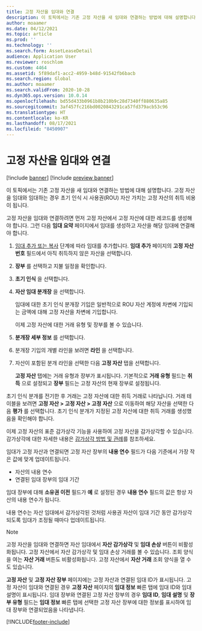 ```yaml
---
title: 고정 자산을 임대와 연결
description: 이 토픽에서는 기존 고정 자산을 새 임대와 연결하는 방법에 대해 설명합니다.
author: moaamer
ms.date: 04/12/2021
ms.topic: article
ms.prod: ''
ms.technology: ''
ms.search.form: AssetLeaseDetail
audience: Application User
ms.reviewer: roschlom
ms.custom: 4464
ms.assetid: 5f89daf1-acc2-4959-b48d-91542fb6bacb
ms.search.region: Global
ms.author: moaamer
ms.search.validFrom: 2020-10-28
ms.dyn365.ops.version: 10.0.14
ms.openlocfilehash: bd55d433b0961b8b210b9c28d7340ff880635a85
ms.sourcegitcommit: 3af457fc216bd0020843291ca57fd379acb53c96
ms.translationtype: HT
ms.contentlocale: ko-KR
ms.lasthandoff: 08/17/2021
ms.locfileid: "8450907"
---
```

# <a name="associate-fixed-assets-with-leases"></a>고정 자산을 임대와 연결

[!include [banner](../includes/banner.md)]
[!include [preview banner](../includes/preview-banner.md)]

이 토픽에서는 기존 고정 자산을 새 임대와 연결하는 방법에 대해 설명합니다. 고정 자산을 임대와 임대하는 경우 초기 인식 시 사용권(ROU) 자산 가치는 고정 자산의 취득 비용이 됩니다.

고정 자산을 임대와 연결하려면 먼저 고정 자산에서 고정 자산에 대한 레코드를 생성해야 합니다. 그런 다음 **임대 요약** 페이지에서 임대를 생성하고 자산을 해당 임대에 연결해야 합니다.

1. [임대 추가 또는 복사](add-lease.md) 단계에 따라 임대를 추가합니다. **임대 추가** 페이지의 **고정 자산 번호** 필드에서 아직 취득하지 않은 자산을 선택합니다.
2. **장부** 를 선택하고 지불 일정을 확인합니다.
3. **초기 인식** 을 선택합니다.
4. **자산 임대 분개장** 을 선택합니다.

    임대에 대한 초기 인식 분개장 기입은 일반적으로 ROU 자산 계정에 차변에 기입되는 금액에 대해 고정 자산을 차변에 기입합니다.

    이제 고정 자산에 대한 거래 유형 및 장부를 볼 수 있습니다.

5. **분개장 세부 정보** 를 선택합니다.
6. 분개장 기입의 개별 라인을 보려면 **라인** 을 선택합니다.
7. 자산이 포함된 분개 라인을 선택한 다음 **고정 자산** 탭을 선택합니다.

    **고정 자산** 탭에는 거래 유형과 장부가 표시됩니다. 기본적으로 **거래 유형** 필드는 **취득** 으로 설정되고 **장부** 필드는 고정 자산의 현재 장부로 설정됩니다.

초기 인식 분개를 전기한 후 거래는 고정 자산에 대한 취득 거래로 나타납니다. 거래 테이블을 보려면 **고정 자산 \> 고정 자산 \> 고정 자산** 으로 이동하여 해당 자산을 선택한 다음 **평가** 를 선택합니다. 초기 인식 분개가 지정된 고정 자산에 대한 취득 거래를 생성했음을 확인해야 합니다.

이제 고정 자산의 표준 감가상각 기능을 사용하여 고정 자산을 감가상각할 수 있습니다. 감가상각에 대한 자세한 내용은 [감가상각 방법 및 관례](../fixed-assets/depreciation-methods-conventions.md)를 참조하세요.

임대가 고정 자산과 연결되면 고정 자산 장부의 **내용 연수** 필드가 다음 기준에서 가장 작은 값에 맞게 업데이트됩니다. 

 - 자산의 내용 연수
 - 연결된 임대 장부의 임대 기간

임대 장부에 대해 **소유권 이전** 필드가 **예** 로 설정된 경우 **내용 연수** 필드의 값은 항상 자산의 내용 연수가 됩니다. 
 
내용 연수는 자산 임대에서 감가상각된 것처럼 사용권 자산이 임대 기간 동안 감가상각되도록 임대가 조정될 때마다 업데이트됩니다.

> [!NOTE]
> 고정 자산을 임대와 연결하면 자산 임대에서 **자산 감가상각** 및 **임대 손상** 버튼이 비활성화됩니다. 고정 자산에서 자산 감가상각 및 임대 손상 거래를 볼 수 있습니다. 조회 양식을 여는 **자산 거래** 버튼도 비활성화됩니다. 고정 자산에서 **자산 거래** 조회 양식을 열 수도 있습니다.  

**고정 자산** 및 **고정 자산 장부** 페이지에는 고정 자산과 연결된 임대 ID가 표시됩니다. 고정 자산이 임대와 연결된 경우 **고정 자산** 페이지의 **임대 정보** 빠른 탭에 임대 ID와 임대 설명이 표시됩니다. 임대 장부와 연결된 고정 자산 장부의 경우 **임대 ID**, **임대 설명** 및 **장부 유형** 필드는 **임대 정보** 빠른 탭에 선택한 고정 자산 장부에 대한 정보를 표시하여 임대 장부와 연결되었음을 나타냅니다.

[!INCLUDE[footer-include](../../includes/footer-banner.md)]
